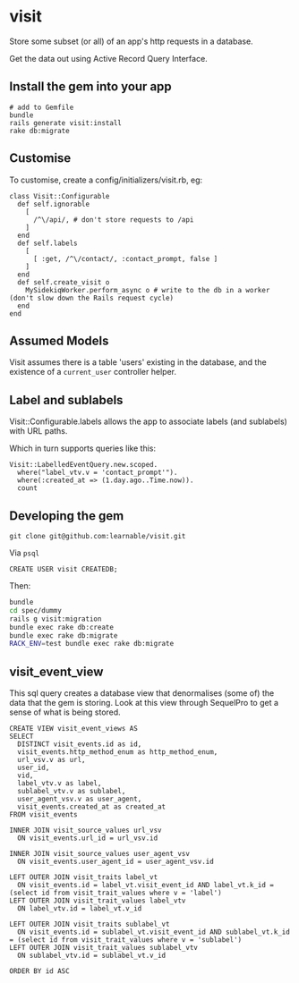 visit
=====

Store some subset (or all) of an app's http requests in a database.

Get the data out using Active Record Query Interface.

Install the gem into your app
-----------------------------

    # add to Gemfile
    bundle
    rails generate visit:install
    rake db:migrate

Customise
---------

To customise, create a config/initializers/visit.rb, eg:

    class Visit::Configurable
      def self.ignorable
        [
          /^\/api/, # don't store requests to /api
        ]
      end
      def self.labels
        [
          [ :get, /^\/contact/, :contact_prompt, false ]
        ]
      end
      def self.create_visit o
        MySidekiqWorker.perform_async o # write to the db in a worker (don't slow down the Rails request cycle)
      end
    end

Assumed Models
--------------

Visit assumes there is a table 'users' existing in the database, and the
existence of a <code>current_user</code> controller helper.

Label and sublabels
-------------------
Visit::Configurable.labels allows the app to associate labels (and sublabels) with URL paths.

Which in turn supports queries like this:

    Visit::LabelledEventQuery.new.scoped.
      where("label_vtv.v = 'contact_prompt'").
      where(:created_at => (1.day.ago..Time.now)).
      count

Developing the gem
------------------

    git clone git@github.com:learnable/visit.git

Via <code>psql</code>
```psql
CREATE USER visit CREATEDB;
```

Then:
```bash
bundle
cd spec/dummy
rails g visit:migration
bundle exec rake db:create
bundle exec rake db:migrate
RACK_ENV=test bundle exec rake db:migrate
```

visit_event_view
----------------

This sql query creates a database view that denormalises (some of) the data that the gem is storing.
Look at this view through SequelPro to get a sense of what is being stored.

    CREATE VIEW visit_event_views AS
    SELECT
      DISTINCT visit_events.id as id,
      visit_events.http_method_enum as http_method_enum,
      url_vsv.v as url,
      user_id,
      vid,
      label_vtv.v as label,
      sublabel_vtv.v as sublabel,
      user_agent_vsv.v as user_agent,
      visit_events.created_at as created_at
    FROM visit_events
    
    INNER JOIN visit_source_values url_vsv
      ON visit_events.url_id = url_vsv.id
    
    INNER JOIN visit_source_values user_agent_vsv
      ON visit_events.user_agent_id = user_agent_vsv.id
    
    LEFT OUTER JOIN visit_traits label_vt
      ON visit_events.id = label_vt.visit_event_id AND label_vt.k_id = (select id from visit_trait_values where v = 'label')
    LEFT OUTER JOIN visit_trait_values label_vtv
      ON label_vtv.id = label_vt.v_id
    
    LEFT OUTER JOIN visit_traits sublabel_vt
      ON visit_events.id = sublabel_vt.visit_event_id AND sublabel_vt.k_id = (select id from visit_trait_values where v = 'sublabel')
    LEFT OUTER JOIN visit_trait_values sublabel_vtv
      ON sublabel_vtv.id = sublabel_vt.v_id
    
    ORDER BY id ASC

